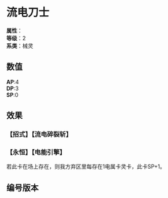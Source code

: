 <script setup>
let list = [
    { number: "SP01-009", url: "/packs/SP01" }
]
</script>

# 流电刀士

**属性**：<CardAttribute text="电"/><br>
**等级**：2<br>
**系类**：械灵

## 数值

**AP**:4<br>
**DP**:3<br>
**SP**:0

## 效果

### 【招式】【流电碎裂斩】

### 【永恒】【电能引擎】

若此卡在场上存在，则我方弃区里每存在1电属卡灵卡，此卡SP+1。

## 编号版本

<CardNumberBox :list="list"/>